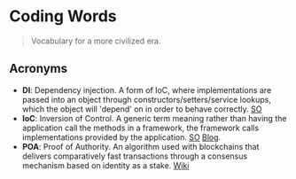 # Coding Words

> Vocabulary for a more civilized era.

## Acronyms

- **DI**: Dependency injection. A form of IoC, where implementations are passed into an object through constructors/setters/service lookups, which the object will 'depend' on in order to behave correctly. [SO](https://stackoverflow.com/questions/6550700/inversion-of-control-vs-dependency-injection)
- **IoC**: Inversion of Control. A generic term meaning rather than having the application call the methods in a framework, the framework calls implementations provided by the application. [SO](https://stackoverflow.com/questions/6550700/inversion-of-control-vs-dependency-injection) [Blog](https://martinfowler.com/articles/injection.html#InversionOfControl).
- **POA**: Proof of Authority. An algorithm used with blockchains that delivers comparatively fast transactions through a consensus mechanism based on identity as a stake. [Wiki](https://en.wikipedia.org/wiki/Proof_of_authority)
